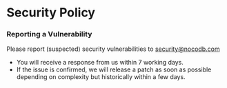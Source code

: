 # Security Policy
### Reporting a Vulnerability

Please report (suspected) security vulnerabilities to security@nocodb.com

- You will receive a response from us within 7 working days. 
- If the issue is confirmed, we will release a patch as soon as possible depending on complexity but historically within a few days.
